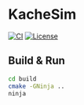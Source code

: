 # KacheSim

[![CI](https://github.com/k0nze/kachesim/actions/workflows/ci.yml/badge.svg)](https://github.com/k0nze/kachesim/actions/workflows/ci.yml)
[![License](https://img.shields.io/badge/License-BSD_3--Clause-blue.svg)](https://opensource.org/licenses/BSD-3-Clause)

## Build & Run

```bash
cd build
cmake -GNinja ..
ninja
```

